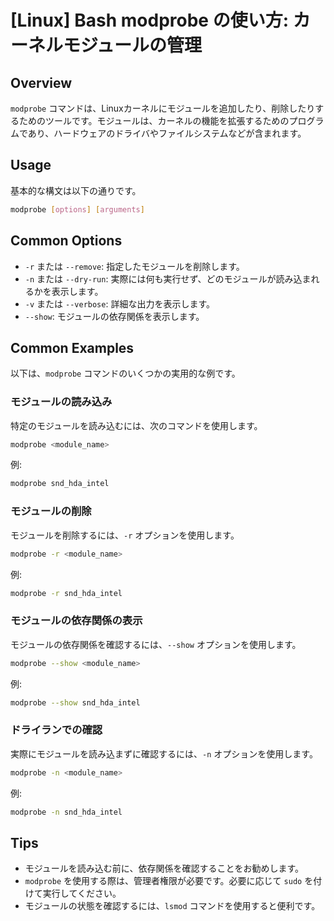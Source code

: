 # [Linux] Bash modprobe の使い方: カーネルモジュールの管理

## Overview
`modprobe` コマンドは、Linuxカーネルにモジュールを追加したり、削除したりするためのツールです。モジュールは、カーネルの機能を拡張するためのプログラムであり、ハードウェアのドライバやファイルシステムなどが含まれます。

## Usage
基本的な構文は以下の通りです。

```bash
modprobe [options] [arguments]
```

## Common Options
- `-r` または `--remove`: 指定したモジュールを削除します。
- `-n` または `--dry-run`: 実際には何も実行せず、どのモジュールが読み込まれるかを表示します。
- `-v` または `--verbose`: 詳細な出力を表示します。
- `--show`: モジュールの依存関係を表示します。

## Common Examples
以下は、`modprobe` コマンドのいくつかの実用的な例です。

### モジュールの読み込み
特定のモジュールを読み込むには、次のコマンドを使用します。

```bash
modprobe <module_name>
```
例:
```bash
modprobe snd_hda_intel
```

### モジュールの削除
モジュールを削除するには、`-r` オプションを使用します。

```bash
modprobe -r <module_name>
```
例:
```bash
modprobe -r snd_hda_intel
```

### モジュールの依存関係の表示
モジュールの依存関係を確認するには、`--show` オプションを使用します。

```bash
modprobe --show <module_name>
```
例:
```bash
modprobe --show snd_hda_intel
```

### ドライランでの確認
実際にモジュールを読み込まずに確認するには、`-n` オプションを使用します。

```bash
modprobe -n <module_name>
```
例:
```bash
modprobe -n snd_hda_intel
```

## Tips
- モジュールを読み込む前に、依存関係を確認することをお勧めします。
- `modprobe` を使用する際は、管理者権限が必要です。必要に応じて `sudo` を付けて実行してください。
- モジュールの状態を確認するには、`lsmod` コマンドを使用すると便利です。